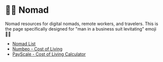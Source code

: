 # 🕴🏻 Nomad

Nomad resources for digital nomads, remote workers, and travelers. This is the page specifically designed for "man in a business suit levitating" emoji 🕴🏻

- [Nomad List](https://nomadlist.com/)
- [Numbeo - Cost of Living](https://www.numbeo.com/cost-of-living/)
- [PayScale - Cost of Living Calculator](https://www.payscale.com/cost-of-living-calculator)
